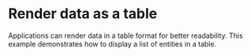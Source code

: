 # Render data as a table

Applications can render data in a table format for better readability. This example demonstrates how to display a list of entities in a table.